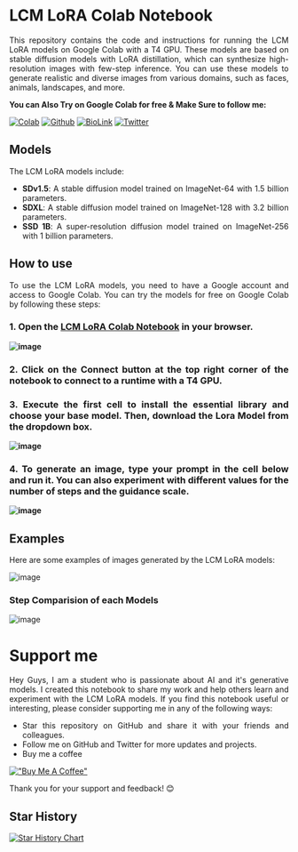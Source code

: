 <div align="justify" markdown="1">

# LCM LoRA Colab Notebook

This repository contains the code and instructions for running the LCM LoRA models on Google Colab with a T4 GPU. These models are based on stable diffusion models with LoRA distillation, which can synthesize high-resolution images with few-step inference. You can use these models to generate realistic and diverse images from various domains, such as faces, animals, landscapes, and more.

**You can Also Try on Google Colab for free & Make Sure to follow me:**

[![Colab](https://img.shields.io/badge/Open_Colab-F9AB00?style=for-the-badge&logo=googlecolab&color=525252)](https://colab.research.google.com/github/ayush-thakur02/LCM-LoRA/blob/main/LCM_LoRA.ipynb)
[![Github](https://img.shields.io/badge/GitHub-100000?style=for-the-badge&logo=github&logoColor=white)](https://github.com/ayush-thakur02)
[![BioLink](https://img.shields.io/badge/bio.link-000000%7D?style=for-the-badge&logo=biolink&logoColor=white)](https://bio.link/ayush_thakur02)
[![Twitter](https://img.shields.io/badge/Twitter-1DA1F2?style=for-the-badge&logo=twitter&logoColor=white)](https://twitter.com/i_ayush_thakur)

## Models

The LCM LoRA models include:

- **SDv1.5**: A stable diffusion model trained on ImageNet-64 with 1.5 billion parameters.
- **SDXL**: A stable diffusion model trained on ImageNet-128 with 3.2 billion parameters.
- **SSD 1B**: A super-resolution diffusion model trained on ImageNet-256 with 1 billion parameters.

## How to use

To use the LCM LoRA models, you need to have a Google account and access to Google Colab. You can try the models for free on Google Colab by following these steps:

<b>

### 1. Open the [LCM LoRA Colab Notebook](https://colab.research.google.com/github/ayush-thakur02/LCM-LoRA/blob/main/LCM_LoRA.ipynb) in your browser.

   ![image](https://github.com/ayush-thakur02/LCM-LoRA/assets/111521011/a9541417-e754-4d49-ae93-4aa19620c083)

### 2. Click on the Connect button at the top right corner of the notebook to connect to a runtime with a T4 GPU.

### 3. Execute the first cell to install the essential library and choose your base model. Then, download the Lora Model from the dropdown box. 

  ![image](https://github.com/ayush-thakur02/LCM-LoRA/assets/111521011/a045e921-14c5-4471-a091-9e0232886cca)

### 4. To generate an image, type your prompt in the cell below and run it. You can also experiment with different values for the number of steps and the guidance scale.

  ![image](https://github.com/ayush-thakur02/LCM-LoRA/assets/111521011/5d6c8d1c-e482-406c-a6ae-1cf5e751a152)

</b>

## Examples

Here are some examples of images generated by the LCM LoRA models:

![image](https://github.com/ayush-thakur02/LCM-LoRA/assets/111521011/6513a0da-9a0f-4330-a02d-c63f1e1205dc)

### Step Comparision of each Models

![image](https://github.com/ayush-thakur02/LCM-LoRA/assets/111521011/99b9e3c6-fa92-4362-bf7f-60531dfe898c)

# Support me

Hey Guys, I am a student who is passionate about AI and it's generative models. I created this notebook to share my work and help others learn and experiment with the LCM LoRA models. If you find this notebook useful or interesting, please consider supporting me in any of the following ways:

 - Star this repository on GitHub and share it with your friends and colleagues.
 - Follow me on GitHub and Twitter for more updates and projects.
 - Buy me a coffee

[!["Buy Me A Coffee"](https://www.buymeacoffee.com/assets/img/custom_images/orange_img.png)](https://www.buymeacoffee.com/ayushthakur)

Thank you for your support and feedback! 😊

</div>

## Star History

[![Star History Chart](https://api.star-history.com/svg?repos=ayush-thakur02/LCM-LoRA&type=Date)](https://www.star-history.com/#ayush-thakur02/LCM-LoRA&Date)
